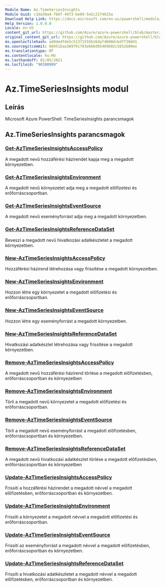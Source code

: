 ```yaml
---
Module Name: Az.TimeSeriesInsights
Module Guid: c3da39a4-7b6f-4973-be69-542c2174633a
Download Help Link: https://docs.microsoft.com/en-us/powershell/module/az.timeseriesinsights
Help Version: 1.0.0.0
Locale: en-US
content_git_url: https://github.com/Azure/azure-powershell/blob/master/src/TimeSeriesInsights/help/Az.TimeSeriesInsights.md
original_content_git_url: https://github.com/Azure/azure-powershell/blob/master/src/TimeSeriesInsights/help/Az.TimeSeriesInsights.md
ms.openlocfilehash: ad8dedfde5c51371555b16daf4600dcbdff30dd1
ms.sourcegitcommit: 68451baa389791703e666d95469602c5652609ee
ms.translationtype: MT
ms.contentlocale: hu-HU
ms.lasthandoff: 01/05/2021
ms.locfileid: "98380909"
---
```

# Az.TimeSeriesInsights modul
## Leírás
Microsoft Azure PowerShell: TimeSeriesInsights parancsmagok

## Az.TimeSeriesInsights parancsmagok
### [Get-AzTimeSeriesInsightsAccessPolicy](Get-AzTimeSeriesInsightsAccessPolicy.md)
A megadott nevű hozzáférési házirendet kapja meg a megadott környezetben.

### [Get-AzTimeSeriesInsightsEnvironment](Get-AzTimeSeriesInsightsEnvironment.md)
A megadott nevű környezetet adja meg a megadott előfizetési és erőforráscsoportban.

### [Get-AzTimeSeriesInsightsEventSource](Get-AzTimeSeriesInsightsEventSource.md)
A megadott nevű eseményforrást adja meg a megadott környezetben.

### [Get-AzTimeSeriesInsightsReferenceDataSet](Get-AzTimeSeriesInsightsReferenceDataSet.md)
Beveszi a megadott nevű hivatkozási adatkészletet a megadott környezetben.

### [New-AzTimeSeriesInsightsAccessPolicy](New-AzTimeSeriesInsightsAccessPolicy.md)
Hozzáférési házirend létrehozása vagy frissítése a megadott környezetben.

### [New-AzTimeSeriesInsightsEnvironment](New-AzTimeSeriesInsightsEnvironment.md)
Hozzon létre egy környezetet a megadott előfizetési és erőforráscsoportban.

### [New-AzTimeSeriesInsightsEventSource](New-AzTimeSeriesInsightsEventSource.md)
Hozzon létre egy eseményforrást a megadott környezetben.

### [New-AzTimeSeriesInsightsReferenceDataSet](New-AzTimeSeriesInsightsReferenceDataSet.md)
Hivatkozási adatkészlet létrehozása vagy frissítése a megadott környezetben.

### [Remove-AzTimeSeriesInsightsAccessPolicy](Remove-AzTimeSeriesInsightsAccessPolicy.md)
A megadott nevű hozzáférési házirend törlése a megadott előfizetésben, erőforráscsoportban és környezetben

### [Remove-AzTimeSeriesInsightsEnvironment](Remove-AzTimeSeriesInsightsEnvironment.md)
Törli a megadott nevű környezetet a megadott előfizetési és erőforráscsoportban.

### [Remove-AzTimeSeriesInsightsEventSource](Remove-AzTimeSeriesInsightsEventSource.md)
Törli a megadott nevű eseményforrást a megadott előfizetésben, erőforráscsoportban és környezetben.

### [Remove-AzTimeSeriesInsightsReferenceDataSet](Remove-AzTimeSeriesInsightsReferenceDataSet.md)
A megadott nevű hivatkozási adatkészlet törlése a megadott előfizetésben, erőforráscsoportban és környezetben

### [Update-AzTimeSeriesInsightsAccessPolicy](Update-AzTimeSeriesInsightsAccessPolicy.md)
Frissíti a hozzáférési házirendet a megadott névvel a megadott előfizetésben, erőforráscsoportban és környezetben.

### [Update-AzTimeSeriesInsightsEnvironment](Update-AzTimeSeriesInsightsEnvironment.md)
Frissíti a környezetet a megadott névvel a megadott előfizetési és erőforráscsoportban.

### [Update-AzTimeSeriesInsightsEventSource](Update-AzTimeSeriesInsightsEventSource.md)
Frissíti az eseményforrást a megadott névvel a megadott előfizetésben, erőforráscsoportban és környezetben.

### [Update-AzTimeSeriesInsightsReferenceDataSet](Update-AzTimeSeriesInsightsReferenceDataSet.md)
Frissíti a hivatkozási adatkészletet a megadott névvel a megadott előfizetésben, erőforráscsoportban és környezetben.

